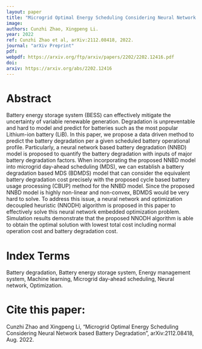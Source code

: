 ```yaml
---
layout: paper
title: "Microgrid Optimal Energy Scheduling Considering Neural Network based Battery Degradation"
image: 
authors: Cunzhi Zhao, Xingpeng Li.
year: 2022
ref: Cunzhi Zhao et al, arXiv:2112.08418, 2022.
journal: "arXiv Preprint"
pdf: 
webpdf: https://arxiv.org/ftp/arxiv/papers/2202/2202.12416.pdf
doi: 
arxiv: https://arxiv.org/abs/2202.12416
---
```


# Abstract

Battery energy storage system (BESS) can effectively mitigate the uncertainty of variable renewable generation. Degradation is unpreventable and hard to model and predict for batteries such as the most popular Lithium-ion battery (LiB). In this paper, we propose a data driven method to predict the battery degradation per a given scheduled battery operational profile. Particularly, a neural network based battery degradation (NNBD) model is proposed to quantify the battery degradation with inputs of major battery degradation factors. When incorporating the proposed NNBD model into microgrid day-ahead scheduling (MDS), we can establish a battery degradation based MDS (BDMDS) model that can consider the equivalent battery degradation cost precisely with the proposed cycle based battery usage processing (CBUP) method for the NNBD model. Since the proposed NNBD model is highly non-linear and non-convex, BDMDS would be very hard to solve. To address this issue, a neural network and optimization decoupled heuristic (NNODH) algorithm is proposed in this paper to effectively solve this neural network embedded optimization problem. Simulation results demonstrate that the proposed NNODH algorithm is able to obtain the optimal solution with lowest total cost including normal operation cost and battery degradation cost.

# Index Terms
Battery degradation, Battery energy storage system, Energy management system, Machine learning, Microgrid day-ahead scheduling, Neural network, Optimization.

# Cite this paper:
Cunzhi Zhao and Xingpeng Li, “Microgrid Optimal Energy Scheduling Considering Neural Network based Battery Degradation”, arXiv:2112.08418, Aug. 2022.


